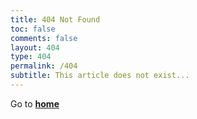 ```yaml
---
title: 404 Not Found
toc: false
comments: false
layout: 404
type: 404
permalink: /404
subtitle: This article does not exist...
---
```


Go to [**home**](https://present.kim)
